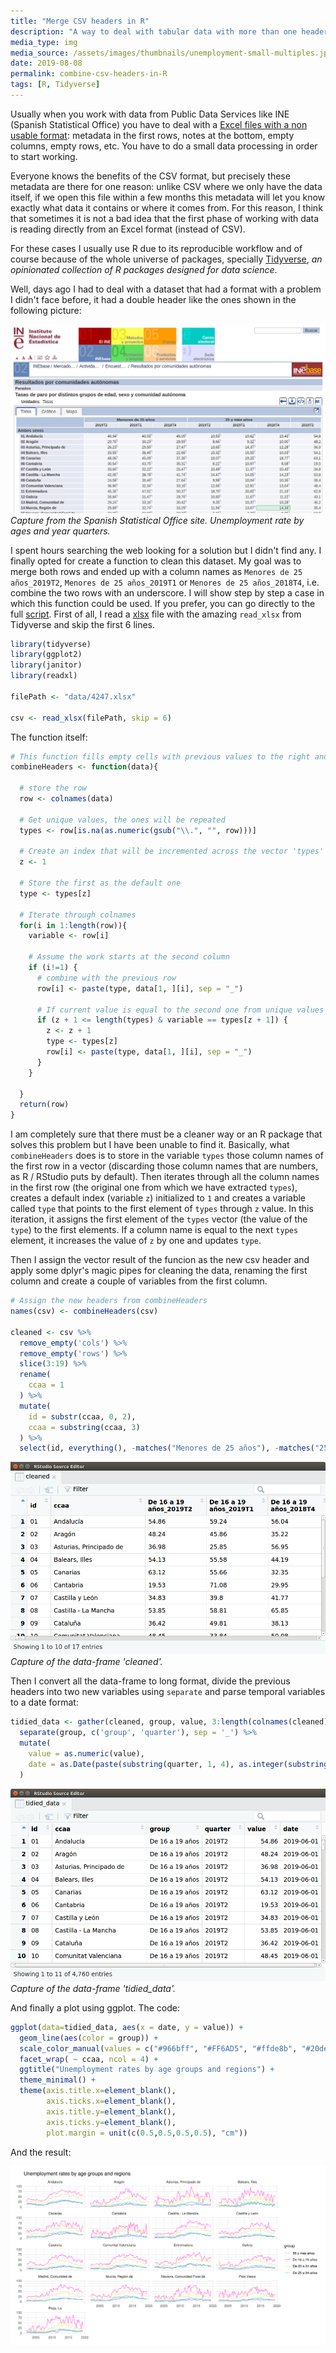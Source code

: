 ```yaml
---
title: "Merge CSV headers in R"
description: "A way to deal with tabular data with more than one header"
media_type: img
media_source: /assets/images/thumbnails/unemployment-small-multiples.jpg
date: 2019-08-08
permalink: combine-csv-headers-in-R
tags: [R, Tidyverse]
---
```


Usually when you work with data from Public Data Services like INE (Spanish Statistical Office) you have to deal with a [Excel files with a non usable format](http://www.ine.es/jaxiT3/Tabla.htm?t=4247): metadata in the first rows, notes at the bottom, empty columns, empty rows, etc. You have to do a small data processing in order to start working.

Everyone knows the benefits of the CSV format, but precisely these metadata are there for one reason: unlike CSV where we only have the data itself, if we open this file within a few months this metadata will let you know exactly what data it contains or where it comes from. For this reason, I think that sometimes it is not a bad idea that the first phase of working with data is reading directly from an Excel format (instead of CSV).

For these cases I usually use R due to its reproducible workflow and of course because of the whole universe of packages, specially [Tidyverse](https://www.tidyverse.org/), _an opinionated collection of R packages designed for data science_.

Well, days ago I had to deal with a dataset that had a format with a problem I didn't face before, it had a double header like the ones shown in the following picture:

![image](/assets/images/www.ine.es_jaxiT3_Datos.htm_t=4247.jpg)
_Capture from the Spanish Statistical Office site. Unemployment rate by ages and year quarters._

I spent hours searching the web looking for a solution but I didn't find any. I finally opted for create a function to clean this dataset.
My goal was to merge both rows and ended up with a column names as `Menores de 25 años_2019T2`, `Menores de 25 años_2019T1` or `Menores de 25 años_2018T4`, i.e. combine the two rows with an underscore. I will show step by step a case in which this function could be used. If you prefer, you can go directly to the full [script](https://gist.github.com/LuisSevillano/42ee0de0695ec504b97152da5f971240).
First of all, I read a [xlsx](http://www.ine.es/jaxiT3/Tabla.htm?t=4247) file with the amazing `read_xlsx` from Tidyverse and skip the first 6 lines.

```R
library(tidyverse)
library(ggplot2)
library(janitor)
library(readxl)

filePath <- "data/4247.xlsx"

csv <- read_xlsx(filePath, skip = 6)
```

The function itself:

```R
# This function fills empty cells with previous values to the right and then combine them with the row above
combineHeaders <- function(data){

  # store the row
  row <- colnames(data)

  # Get unique values, the ones will be repeated
  types <- row[is.na(as.numeric(gsub("\\.", "", row)))]

  # Create an index that will be incremented across the vector 'types'
  z <- 1

  # Store the first as the default one
  type <- types[z]

  # Iterate through colnames
  for(i in 1:length(row)){
    variable <- row[i]

    # Assume the work starts at the second column
    if (i!=1) {
      # combine with the previous row
      row[i] <- paste(type, data[1, ][i], sep = "_")

      # If current value is equal to the second one from unique values it updates the default value
      if (z + 1 <= length(types) & variable == types[z + 1]) {
        z <- z + 1
        type <- types[z]
        row[i] <- paste(type, data[1, ][i], sep = "_")
      }
    }

  }
  return(row)
}
```

I am completely sure that there must be a cleaner way or an R package that solves this problem but I have been unable to find it.
Basically, what `combineHeaders` does is to store in the variable `types` those column names of the first row in a vector (discarding those column names that are numbers, as R / RStudio puts by default).
Then iterates through all the column names in the first row (the original one from which we have extracted `types`), creates a default index (variable `z`) initialized to `1` and creates a variable called `type` that points to the first element of `types` through `z` value.
In this iteration, it assigns the first element of the `types` vector (the value of the `type`) to the first elements. If a column name is equal to the next `types` element, it increases the value of `z` by one and updates `type`.

Then I assign the vector result of the funcion as the new csv header and apply some dplyr's magic pipes for cleaning the data, renaming the first column and create a couple of variables from the first column.

```R
# Assign the new headers from combineHeaders
names(csv) <- combineHeaders(csv)

cleaned <- csv %>%
  remove_empty('cols') %>%
  remove_empty('rows') %>%
  slice(3:19) %>%
  rename(
    ccaa = 1
  ) %>%
  mutate(
    id = substr(ccaa, 0, 2),
    ccaa = substring(ccaa, 3)
  ) %>%
  select(id, everything(), -matches("Menores de 25 años"), -matches("25 y más años"))

```

![image](/assets/images/rstudio_cleaned.png)
_Capture of the data-frame 'cleaned'._

Then I convert all the data-frame to long format, divide the previous headers into two new variables using `separate` and parse temporal variables to a date format:

```R
tidied_data <- gather(cleaned, group, value, 3:length(colnames(cleaned))) %>%
  separate(group, c('group', 'quarter'), sep = '_') %>%
  mutate(
    value = as.numeric(value),
    date = as.Date(paste(substring(quarter, 1, 4), as.integer(substring(quarter, 6, 7)) * 3, 1, sep = "-"))
  )
```

![image](/assets/images/rstudio_tidied.png)
_Capture of the data-frame 'tidied_data'._

And finally a plot using ggplot. The code:

```R
ggplot(data=tidied_data, aes(x = date, y = value)) +
  geom_line(aes(color = group)) +
  scale_color_manual(values = c("#966bff", "#FF6AD5", "#ffde8b", "#20de8b")) + # Color scale by vapeplot
  facet_wrap( ~ ccaa, ncol = 4) +
  ggtitle("Unemployment rates by age groups and regions") +
  theme_minimal() +
  theme(axis.title.x=element_blank(),
        axis.ticks.x=element_blank(),
        axis.title.y=element_blank(),
        axis.ticks.y=element_blank(),
        plot.margin = unit(c(0.5,0.5,0.5,0.5), "cm"))
```

And the result:

![image](/assets/images/unemployment-small-multiples.svg)
